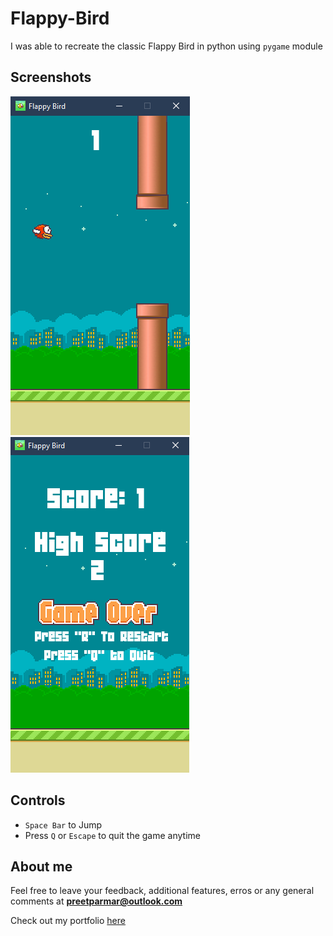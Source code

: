 # Flappy-Bird
I was able to recreate the classic Flappy Bird in python using `pygame` module

## Screenshots
![Game Play](/Flappy-Bird/Screenshots/Game.png) ![Game Over](/Flappy-Bird/Screenshots/GameOver.png)

## Controls
- `Space Bar` to Jump
- Press `Q` or `Escape` to quit the game anytime

## About me
Feel free to leave your feedback, additional features, erros or any general comments at **preetparmar@outlook.com**

Check out my portfolio [here](https://preetparmar.github.io/ "My Portfolio")
